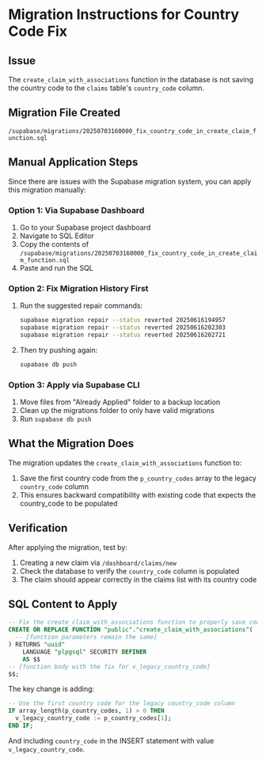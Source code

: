 # Migration Instructions for Country Code Fix

## Issue
The `create_claim_with_associations` function in the database is not saving the country code to the `claims` table's `country_code` column.

## Migration File Created
`/supabase/migrations/20250703160000_fix_country_code_in_create_claim_function.sql`

## Manual Application Steps

Since there are issues with the Supabase migration system, you can apply this migration manually:

### Option 1: Via Supabase Dashboard
1. Go to your Supabase project dashboard
2. Navigate to SQL Editor
3. Copy the contents of `/supabase/migrations/20250703160000_fix_country_code_in_create_claim_function.sql`
4. Paste and run the SQL

### Option 2: Fix Migration History First
1. Run the suggested repair commands:
   ```bash
   supabase migration repair --status reverted 20250616194957
   supabase migration repair --status reverted 20250616202303
   supabase migration repair --status reverted 20250616202721
   ```

2. Then try pushing again:
   ```bash
   supabase db push
   ```

### Option 3: Apply via Supabase CLI
1. Move files from "Already Applied" folder to a backup location
2. Clean up the migrations folder to only have valid migrations
3. Run `supabase db push`

## What the Migration Does

The migration updates the `create_claim_with_associations` function to:
1. Save the first country code from the `p_country_codes` array to the legacy `country_code` column
2. This ensures backward compatibility with existing code that expects the country_code to be populated

## Verification

After applying the migration, test by:
1. Creating a new claim via `/dashboard/claims/new`
2. Check the database to verify the `country_code` column is populated
3. The claim should appear correctly in the claims list with its country code

## SQL Content to Apply

```sql
-- Fix the create_claim_with_associations function to properly save country_code
CREATE OR REPLACE FUNCTION "public"."create_claim_with_associations"(
  -- [function parameters remain the same]
) RETURNS "uuid"
    LANGUAGE "plpgsql" SECURITY DEFINER
    AS $$
-- [function body with the fix for v_legacy_country_code]
$$;
```

The key change is adding:
```sql
-- Use the first country code for the legacy country_code column
IF array_length(p_country_codes, 1) > 0 THEN
  v_legacy_country_code := p_country_codes[1];
END IF;
```

And including `country_code` in the INSERT statement with value `v_legacy_country_code`.